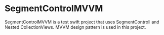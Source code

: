# SegmentControlMVVM

SegmentControlMVVM is a test swift project that uses SegmentControll and Nested CollectionViews. MVVM design pattern is used in this project.